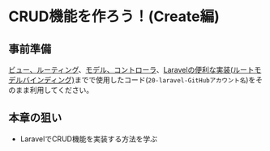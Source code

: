 # CRUD機能を作ろう！(Create編)

## 事前準備

[ビュー、ルーティング](https://2025web2.github.io/01-view-routing/)、[モデル、コントローラ](https://2025web2.github.io/02-model-controller/)、[Laravelの便利な実装(ルートモデルバインディング)](https://2025web2.github.io/03-route-model-binding/)までで使用したコード(`20-laravel-GitHubアカウント名`)をそのまま利用してください。

## 本章の狙い

- LaravelでCRUD機能を実装する方法を学ぶ
